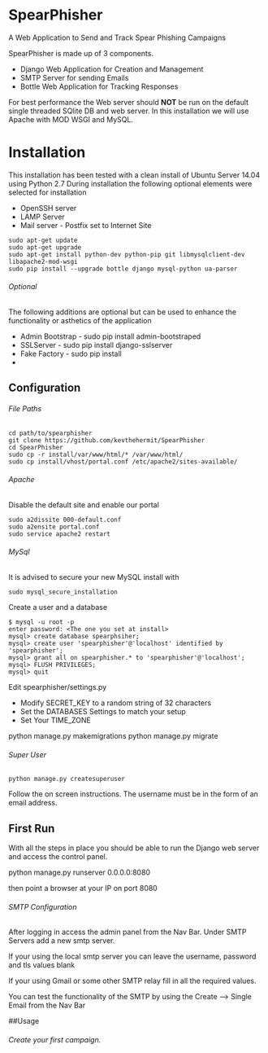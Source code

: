 # SpearPhisher
A Web Application to Send and Track Spear Phishing Campaigns

SpearPhisher is made up of 3 components. 
* Django Web Application for Creation and Management
* SMTP Server for sending Emails
* Bottle Web Application for Tracking Responses

For best performance the Web server should **NOT** be run on the default single threaded SQlite DB and web server. In this installation we will use Apache with MOD WSGI and MySQL.  

# Installation

This installation has been tested with a clean install of Ubuntu Server 14.04 using Python 2.7
During installation the following optional elements were selected for installation 

* OpenSSH server
* LAMP Server
* Mail server - Postfix set to Internet Site

```
sudo apt-get update
sudo apt-get upgrade
sudo apt-get install python-dev python-pip git libmysqlclient-dev libapache2-mod-wsgi
sudo pip install --upgrade bottle django mysql-python ua-parser
```


###### Optional

The following additions are optional but can be used to enhance the functionality or asthetics of the application

* Admin Bootstrap - sudo pip install admin-bootstraped
* SSLServer - sudo pip install django-sslserver
* Fake Factory - sudo pip install 
* 


## Configuration

###### File Paths

```
cd path/to/spearphisher
git clone https://github.com/kevthehermit/SpearPhisher
cd SpearPhisher
sudo cp -r install/var/www/html/* /var/www/html/
sudo cp install/vhost/portal.conf /etc/apache2/sites-available/
```

###### Apache

Disable the default site and enable our portal

```
sudo a2dissite 000-default.conf
sudo a2ensite portal.conf
sudo service apache2 restart
```


###### MySql

It is advised to secure your new MySQL install with

```sudo mysql_secure_installation```

Create a user and a database

```
$ mysql -u root -p 
enter password: <The one you set at install>
mysql> create database spearphsiher;
mysql> create user 'spearphisher'@'localhost' identified by 'spearphisher';
mysql> grant all on spearphisher.* to 'spearphisher'@'localhost';
mysql> FLUSH PRIVILEGES;
mysql> quit
```

Edit spearphisher/settings.py

- Modify SECRET_KEY to a random string of 32 characters
- Set the DATABASES Settings to match your setup
- Set Your TIME_ZONE

python manage.py makemigrations
python manage.py migrate

###### Super User

```python manage.py createsuperuser```

Follow the on screen instructions. The username must be in the form of an email address.

## First Run

With all the steps in place you should be able to run the Django web server and access the control panel. 

python manage.py runserver 0.0.0.0:8080

then point a browser at your IP on port 8080

###### SMTP Configuration

After logging in access the admin panel from the Nav Bar.
Under SMTP Servers add a new smtp server. 

If your using the local smtp server you can leave the username, password and tls values blank

If your using Gmail or some other SMTP relay fill in all the required values.

You can test the functionality of the SMTP by using the Create --> Single Email from the Nav Bar

##Usage

###### Create your first campaign.




